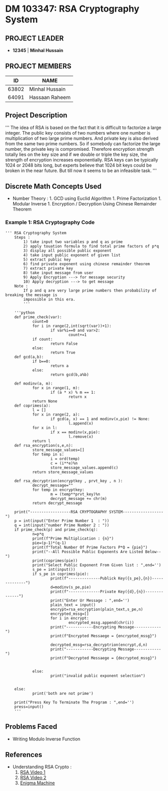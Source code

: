 #                                        DM 103347: RSA Cryptography System

## PROJECT LEADER
* **12345** | **Minhal Hussain**

## PROJECT MEMBERS        
|  ID   |      NAME      |
|-------|----------------|
| 63802 | Minhal Hussain |
| 64091 | Hassaan Raheem |

## Project Description 
'''
The idea of RSA is based on the fact that it is difficult to factorize a large integer. The public key consists of two numbers where one number is multiplication of two large prime numbers. And private key is also derived from the same two prime numbers. So if somebody can factorize the large number, the private key is compromised. Therefore encryption strength totally lies on the key size and if we double or triple the key size, the strength of encryption increases exponentially. RSA keys can be typically 1024 or 2048 bits long, but experts believe that 1024 bit keys could be broken in the near future. But till now it seems to be an infeasible task. 
'''

## Discrete Math Concepts Used
* Number Theory :
        1. GCD using Euclid Algorithm
        1. Prime Factorization
        1. Modular Inverse
        1. Encryption / Decryption Using Chinese Remainder Theorem

### Example 1: RSA Cryptography Code
    ''' RSA Cryptography System
        Steps :
            1) take input two variables p and q as prime
            2) apply touation formula to find total prime factors of p*q
            3) display all possible public exponent 
            4) take input public exponent of given list
            5) extract public key
            6) find private exponent using chinese remainder theorem
            7) extract private key
            8) take input message from user
            9) Apply Encryption ---> for message security
            10) Apply decryption ---> to get message
        Note :
            If p and q are very large prime numbers then probability of breaking the message is 
            impossible in this era.
            '''
        
        '''python
        def prime_check(var):
                count=0
                for i in range(2,int(sqrt(var))+1):
                        if var%i==0 and var>2:
                                count+=1
                if count:
                        return False
                else:
                        return True
        def gcd(a,b):
                if b==0:
                        return a
                else:
                        return gcd(b,a%b)
        
        def modinv(a, m):
                for x in range(1, m):
                        if (a * x) % m == 1:
                                return x
                return None
        def coprimes(a):
                l = []
                for x in range(2, a):
                        if gcd(a, x) == 1 and modinv(x,pie) != None:
                                l.append(x)
                for x in l:
                        if x == modinv(x,pie):
                                l.remove(x)
                return l
        def rsa_encryption(s,e,n):
                store_message_values=[]
                for temp in s:
                        i = ord(temp)
                        c = (i**e)%n
                        store_message_values.append(c)
                return store_message_values
 
        def rsa_decryptrion(encryptkey , prvt_key , n ):
                decrypt_message=""
                for temp in encryptkey:
                        m = (temp**prvt_key)%n
                        decrypt_message += chr(m)
                return decrypt_message

        print("------------------RSA CRYPTOGRAPHY SYSTEM------------------")
        p = int(input("Enter Prime Number 1  : "))
        q = int(input("number Prime Number 2 : "))
        if prime_check(p) and prime_check(q):
                n=p*q
                print(f"Prime Multiplication : {n}")
                pie=(p-1)*(q-1)
                print(f"Total Number Of Prime Factors P*Q = {pie}")
                print("--All Possible Public Exponents Are Listed Below--")
                print(coprimes(pie))
                print("Select Public Exponent From Given list : ",end='')
                s_pe = int(input())
                if s_pe in coprimes(pie):
                        print(f"--------------Publick Key({s_pe},{n})--------------")
                        d=modinv(s_pe,pie)
                        print(f"--------------Private Key({d},{n})--------------")
                        print("Enter Ur Message : ",end='')
                        plain_text = input()
                        encrypt=rsa_encryption(plain_text,s_pe,n)
                        encrypted_mssg=[]
                        for i in encrypt:
                                encrypted_mssg.append(chr(i))
                        print("------------Encrypting Message------------")
                        print(f"Encrypted Messaege = {encrypted_mssg}")

                        decrypted_mssg=rsa_decryptrion(encrypt,d,n)
                        print("------------Decrypting Message------------")
                        print(f"Decrypted Messaege = {decrypted_mssg}")


                else:
                        print("invalid public exponent selection")


        else:
                print('both are not prime')

        print("Press Key To Terminate The Program : ",end='')
        press=input()
        '''

## Problems Faced
* Writing Modulo Inverse Function 


## References
* Understanding RSA Crypto : 
    1. [RSA Video 1](https://youtu.be/RH6hlnR6Qsk)
    1. [RSA Video 2](https://youtu.be/_9Nuj6tfUzI)
    1. [Enigma Machine](https://youtu.be/ASfAPOiq_eQ)

